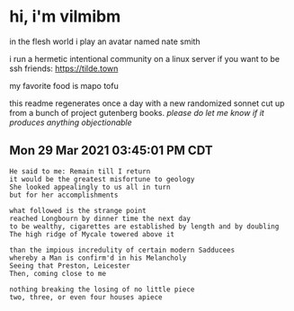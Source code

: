 # hi, i'm vilmibm

in the flesh world i play an avatar named nate smith

i run a hermetic intentional community on a linux server if you want to be ssh friends: https://tilde.town

my favorite food is mapo tofu

this readme regenerates once a day with a new randomized sonnet cut up from a bunch of project gutenberg books.
_please do let me know if it produces anything objectionable_

## Mon 29 Mar 2021 03:45:01 PM CDT

    He said to me: Remain till I return
    it would be the greatest misfortune to geology
    She looked appealingly to us all in turn
    but for her accomplishments
    
    what followed is the strange point
    reached Longbourn by dinner time the next day
    to be wealthy, cigarettes are established by length and by doubling
    The high ridge of Mycale towered above it
    
    than the impious incredulity of certain modern Sadducees
    whereby a Man is confirm'd in his Melancholy
    Seeing that Preston, Leicester
    Then, coming close to me
    
    nothing breaking the losing of no little piece
    two, three, or even four houses apiece
